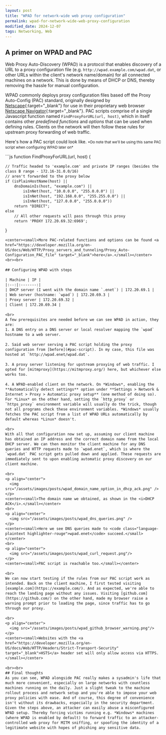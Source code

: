 ```yaml
---
layout: post
title: "WPAD for network-wide web proxy configuration"
permalink: wpad-for-network-wide-web-proxy-configuration
modified_date: 2024-12-07
tags: Networking, Web
---
```


## A primer on WPAD and PAC
Web Proxy Auto-Discovery (WPAD) is a protocol that enables discovery of a URL to a proxy configuration file (e.g. `http://wpad.example.com/wpad.dat`, or other URLs within the client's network name/domain) for all connected machines on a network. This is done by means of DHCP or DNS, thereby removing the hassle for manual configuration. 

WPAD commonly deploys proxy configuration files based off the Proxy Auto-Config (PAC) standard, originally designed by [Netscape](https://en.wikipedia.org/wiki/Netscape){:target="_blank"} for use in their proprietary web browser [Netscape Navigator](https://en.wikipedia.org/wiki/Netscape_Navigator){:target="_blank"}. PAC scripts comprise of a single Javascript function named `FindProxyForURL(url, host)`, which in itself contains other *predefined functions* and *options* that can be used when defining rules. Clients on the network will then follow these rules for upstream proxy forwarding of web traffic.

<p id="pac-script">Here's how a PAC script could look like. <small>*Do note that we'll be using this same PAC script when configuring WPAD later on*</small></p>
```js
function FindProxyForURL(url, host) {
    
    // Traffic headed to 'example.com' and private IP ranges (besides the class B range - 172.16-31.0.0/16)
    // aren't forwarded to the proxy below
    if (isPlainHostName(host) || 
        dnsDomainIs(host, "example.com") ||
            isInNet(host, "10.0.0.0", "255.0.0.0") || 
            isInNet(host, "192.168.0.0", "255.255.0.0") || 
            isInNet(host, "127.0.0.0", "255.0.0.0"))
        return "DIRECT"; 
    else
        // All other requests will pass through this proxy
        return 'PROXY 172.20.69.32:6969';
}
```
<center><small>More PAC-related functions and options can be found <a href="https://developer.mozilla.org/en-US/docs/Web/HTTP/Proxy_servers_and_tunneling/Proxy_Auto-Configuration_PAC_file" target="_blank">here</a>.</small></center>
<br><br>

## Configuring WPAD with steps

| Machine | IP |
|:--:|:-------:|
| DHCP server (I went with the domain name `.enet`) | 172.20.69.1 |
| Web server (hostname: `wpad`) | 172.20.69.3 |
| Proxy server | 172.20.69.32 |
| Client | 172.20.69.34 |

<br>
A few prerequisites are needed before we can see WPAD in action, they are:
1. A DNS entry on a DNS server or local resolver mapping the `wpad` hostname to a web server.

2. Said web server serving a PAC script holding the proxy configuration from [before](#pac-script). In my case, this file was hosted at `http://wpad.enet/wpad.dat`. 

3. A proxy server listening for upstream proxying of web traffic. I opted for [mitmproxy](https://mitmproxy.org/) here, but whichever else works too.

4. A WPAD-enabled client on the network. On *Windows*, enabling the **Automatically detect settings** option under **Settings > Network & Internet > Proxy > Automatic proxy setup** (one method of doing so). For *Linux* on the other hand, setting the `http_proxy` or `https_proxy` environment variable will usually do the trick, though not all programs check these environment variables. *Windows* usually fetches the PAC script from a list of WPAD URLs automatically by default whereas *Linux* doesn't.

<br>
With all that configuration now set up, assuming our client machine has obtained an IP address and the correct domain name from the local DHCP server. We can then monitor the client machine for any DNS queries and HTTP requests made to `wpad.enet`, which is where the `wpad.dat` PAC script gets pulled down and applied. These requests are immediately sent to upon enabling automatic proxy discovery on our client machine.

<br>
<p align="center">
  <img src="/assets/images/posts/wpad_domain_name_option_in_dhcp_ack.png" />
</p>
<center><small>The domain name we obtained, as shown in the <i>DHCP ACK</i>.</small></center>
<br>
<p align="center">
  <img src="/assets/images/posts/wpad_dns_queries.png" />
</p>
<center><small>Here we see DNS queries made to <code class="language-plaintext highlighter-rouge">wpad.enet</code> succeed.</small></center>
<br>
<p align="center">
  <img src="/assets/images/posts/wpad_curl_request.png"/>
</p>
<center><small>PAC script is reachable too.</small></center>

<br>
We can now start testing if the rules from our PAC script work as intended. Back on the client machine, I first tested visiting [example.com](https://example.com/). And as expected, we're able to reach the landing page without any issues. Visiting [github.com](https://github.com/) on the other hand, made my browser raise a warning prompt prior to loading the page, since traffic has to go through our proxy.

<br>
<p align="center">
  <img src="/assets/images/posts/wpad_github_browser_warning.png"/>
</p>
<center><small>Websites with the <a href="https://developer.mozilla.org/en-US/docs/Web/HTTP/Headers/Strict-Transport-Security" target="_blank">HSTS</a> header set will only allow access via HTTPS.</small></center>

<br><br>
## Final thoughts
As you can see, WPAD alongside PAC really makes a sysadmin's life that much more convenient, especially on large networks with countless machines running on the daily. Just a slight tweak to the machine rollout process and network setup and you're able to impose your web proxy policies with ease. And of course, this degree of convenience isn't without its drawbacks, especially in the security department. Given the steps above, an attacker can easily abuse a misconfigured WPAD setup. Thereby forcing victims running e.g. *Windows* machines (where WPAD is enabled by default) to forward traffic to an attacker-controlled web proxy for MITM sniffing, or spoofing the identity of a legitimate website with hopes of phishing any sensitive data.

